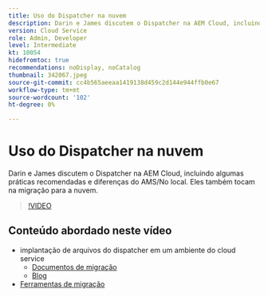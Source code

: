 ```yaml
---
title: Uso do Dispatcher na nuvem
description: Darin e James discutem o Dispatcher na AEM Cloud, incluindo algumas práticas recomendadas e diferenças do AMS/No local. Eles também tocam na migração para a nuvem.
version: Cloud Service
role: Admin, Developer
level: Intermediate
kt: 10054
hidefromtoc: true
recommendations: noDisplay, noCatalog
thumbnail: 342067.jpeg
source-git-commit: cc4b565aeeaa1419138d459c2d144e944ffb0e67
workflow-type: tm+mt
source-wordcount: '102'
ht-degree: 0%

---
```



# Uso do Dispatcher na nuvem

Darin e James discutem o Dispatcher na AEM Cloud, incluindo algumas práticas recomendadas e diferenças do AMS/No local. Eles também tocam na migração para a nuvem.

>[!VIDEO](https://video.tv.adobe.com/v/342067/?quality=12&learn=on)

## Conteúdo abordado neste vídeo

+ implantação de arquivos do dispatcher em um ambiente do cloud service
   + [Documentos de migração](https://experienceleague.adobe.com/docs/experience-manager-cloud-manager/using/getting-started/dispatcher-configurations.html)
   + [Blog](https://medium.com/adobetech/migrating-a-dispatcher-configuration-from-managed-services-to-aem-as-a-cloud-service-fa8a80d242ee)
+ [Ferramentas de migração](https://github.com/adobe/aio-cli-plugin-aem-cloud-service-migration)

